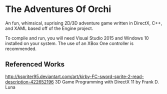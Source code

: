 # The Adventures Of Orchi
An fun, whimsical, suprising 2D/3D adventure game written in DirectX, C++, and XAML based off of the Engine project.



To compile and run, you will need Visual Studio 2015 and Windows 10 installed on your system.  The use of an XBox One controller is recommended.


Referenced Works
-----------------------------
http://kspriter95.deviantart.com/art/kirby-FC-sword-sprite-2-read-description-422652196
3D Game Programming with DirectX 11 by Frank D. Luna

